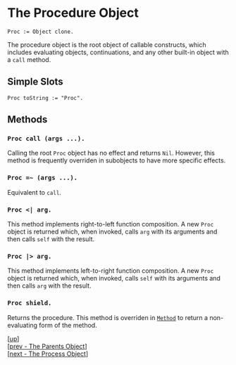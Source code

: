 
# The Procedure Object

    Proc := Object clone.

The procedure object is the root object of callable constructs, which
includes evaluating objects, continuations, and any other built-in
object with a `call` method.

## Simple Slots

    Proc toString := "Proc".

## Methods

### `Proc call (args ...).`

Calling the root `Proc` object has no effect and returns
`Nil`. However, this method is frequently overriden in subobjects to
have more specific effects.

### `Proc =~ (args ...).`

Equivalent to `call`.

### `Proc <| arg.`

This method implements right-to-left function composition. A new
`Proc` object is returned which, when invoked, calls `arg` with its
arguments and then calls `self` with the result.

### `Proc |> arg.`

This method implements left-to-right function composition. A new
`Proc` object is returned which, when invoked, calls `self` with its
arguments and then calls `arg` with the result.

### `Proc shield.`

Returns the procedure. This method is overriden
in [`Method`](method.md) to return a non-evaluating form of the
method.

[[up](.)]
<br/>[[prev - The Parents Object](parents.md)]
<br/>[[next - The Process Object](process.md)]
